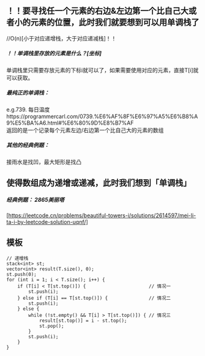 ## ！！要寻找任一个元素的右边&左边第一个比自己大或者小的元素的位置，此时我们就要想到可以用单调栈了  
//O(n)[小于对应递增栈，大于对应递减栈]！！  
    
##### ！！单调栈里存放的元素是什么？[坐标]    
  单调栈里只需要存放元素的下标i就可以了，如果需要使用对应的元素，直接T[i]就可以获取。    
      
##### 最纯正的单调栈：    
e.g.739. 每日温度https://programmercarl.com/0739.%E6%AF%8F%E6%97%A5%E6%B8%A9%E5%BA%A6.html#%E6%80%9D%E8%B7%AF   
返回的是一个记录每个元素左边/右边第一个比自己大的元素的数组    
   
##### 其他的经典例题：   
接雨水是找凹，最大矩形是找凸  


## 使得数组成为递增或递减，此时我们想到「单调栈」  
##### 经典例题：  2865美丽塔  
[https://leetcode.cn/problems/beautiful-towers-i/solutions/2614597/mei-li-ta-i-by-leetcode-solution-uqnf/]  

## 模板
```
// 递增栈
stack<int> st;
vector<int> result(T.size(), 0);
st.push(0);
for (int i = 1; i < T.size(); i++) {
    if (T[i] < T[st.top()]) {                       // 情况一
        st.push(i);
    } else if (T[i] == T[st.top()]) {               // 情况二
        st.push(i);
    } else {
        while (!st.empty() && T[i] > T[st.top()]) { // 情况三
            result[st.top()] = i - st.top();
            st.pop();
        }
        st.push(i);
    }
}
```
